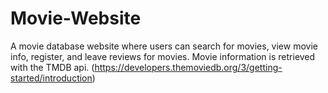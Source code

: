 # Movie-Website
A movie database website where users can search for movies, view movie info, register, and leave reviews for movies.
Movie information is retrieved with the TMDB api. (https://developers.themoviedb.org/3/getting-started/introduction)
